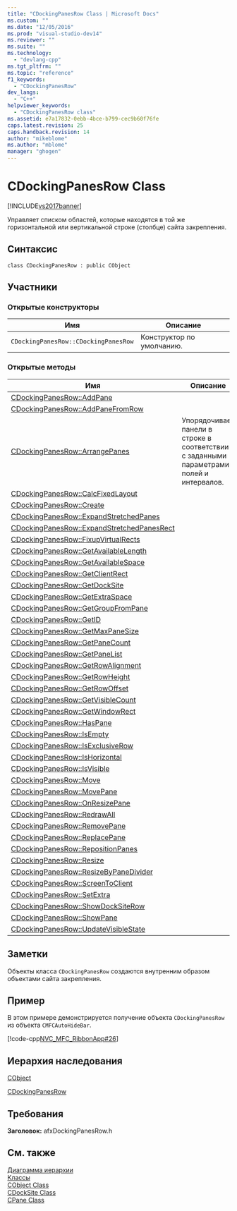 ```yaml
---
title: "CDockingPanesRow Class | Microsoft Docs"
ms.custom: ""
ms.date: "12/05/2016"
ms.prod: "visual-studio-dev14"
ms.reviewer: ""
ms.suite: ""
ms.technology: 
  - "devlang-cpp"
ms.tgt_pltfrm: ""
ms.topic: "reference"
f1_keywords: 
  - "CDockingPanesRow"
dev_langs: 
  - "C++"
helpviewer_keywords: 
  - "CDockingPanesRow class"
ms.assetid: e7a17832-0ebb-4bce-b799-cec9b60f76fe
caps.latest.revision: 25
caps.handback.revision: 14
author: "mikeblome"
ms.author: "mblome"
manager: "ghogen"
---
```

# CDockingPanesRow Class
[!INCLUDE[vs2017banner](../../assembler/inline/includes/vs2017banner.md)]

Управляет списком областей, которые находятся в той же горизонтальной или вертикальной строке \(столбце\) сайта закрепления.  
  
## Синтаксис  
  
```  
class CDockingPanesRow : public CObject  
```  
  
## Участники  
  
### Открытые конструкторы  
  
|Имя|Описание|  
|---------|--------------|  
|`CDockingPanesRow::CDockingPanesRow`|Конструктор по умолчанию.|  
  
### Открытые методы  
  
|Имя|Описание|  
|---------|--------------|  
|[CDockingPanesRow::AddPane](../Topic/CDockingPanesRow::AddPane.md)||  
|[CDockingPanesRow::AddPaneFromRow](../Topic/CDockingPanesRow::AddPaneFromRow.md)||  
|[CDockingPanesRow::ArrangePanes](../Topic/CDockingPanesRow::ArrangePanes.md)|Упорядочивает панели в строке в соответствии с заданными параметрами полей и интервалов.|  
|[CDockingPanesRow::CalcFixedLayout](../Topic/CDockingPanesRow::CalcFixedLayout.md)||  
|[CDockingPanesRow::Create](../Topic/CDockingPanesRow::Create.md)||  
|[CDockingPanesRow::ExpandStretchedPanes](../Topic/CDockingPanesRow::ExpandStretchedPanes.md)||  
|[CDockingPanesRow::ExpandStretchedPanesRect](../Topic/CDockingPanesRow::ExpandStretchedPanesRect.md)||  
|[CDockingPanesRow::FixupVirtualRects](../Topic/CDockingPanesRow::FixupVirtualRects.md)||  
|[CDockingPanesRow::GetAvailableLength](../Topic/CDockingPanesRow::GetAvailableLength.md)||  
|[CDockingPanesRow::GetAvailableSpace](../Topic/CDockingPanesRow::GetAvailableSpace.md)||  
|[CDockingPanesRow::GetClientRect](../Topic/CDockingPanesRow::GetClientRect.md)||  
|[CDockingPanesRow::GetDockSite](../Topic/CDockingPanesRow::GetDockSite.md)||  
|[CDockingPanesRow::GetExtraSpace](../Topic/CDockingPanesRow::GetExtraSpace.md)||  
|[CDockingPanesRow::GetGroupFromPane](../Topic/CDockingPanesRow::GetGroupFromPane.md)||  
|[CDockingPanesRow::GetID](../Topic/CDockingPanesRow::GetID.md)||  
|[CDockingPanesRow::GetMaxPaneSize](../Topic/CDockingPanesRow::GetMaxPaneSize.md)||  
|[CDockingPanesRow::GetPaneCount](../Topic/CDockingPanesRow::GetPaneCount.md)||  
|[CDockingPanesRow::GetPaneList](../Topic/CDockingPanesRow::GetPaneList.md)||  
|[CDockingPanesRow::GetRowAlignment](../Topic/CDockingPanesRow::GetRowAlignment.md)||  
|[CDockingPanesRow::GetRowHeight](../Topic/CDockingPanesRow::GetRowHeight.md)||  
|[CDockingPanesRow::GetRowOffset](../Topic/CDockingPanesRow::GetRowOffset.md)||  
|[CDockingPanesRow::GetVisibleCount](../Topic/CDockingPanesRow::GetVisibleCount.md)||  
|[CDockingPanesRow::GetWindowRect](../Topic/CDockingPanesRow::GetWindowRect.md)||  
|[CDockingPanesRow::HasPane](../Topic/CDockingPanesRow::HasPane.md)||  
|[CDockingPanesRow::IsEmpty](../Topic/CDockingPanesRow::IsEmpty.md)||  
|[CDockingPanesRow::IsExclusiveRow](../Topic/CDockingPanesRow::IsExclusiveRow.md)||  
|[CDockingPanesRow::IsHorizontal](../Topic/CDockingPanesRow::IsHorizontal.md)||  
|[CDockingPanesRow::IsVisible](../Topic/CDockingPanesRow::IsVisible.md)||  
|[CDockingPanesRow::Move](../Topic/CDockingPanesRow::Move.md)||  
|[CDockingPanesRow::MovePane](../Topic/CDockingPanesRow::MovePane.md)||  
|[CDockingPanesRow::OnResizePane](../Topic/CDockingPanesRow::OnResizePane.md)||  
|[CDockingPanesRow::RedrawAll](../Topic/CDockingPanesRow::RedrawAll.md)||  
|[CDockingPanesRow::RemovePane](../Topic/CDockingPanesRow::RemovePane.md)||  
|[CDockingPanesRow::ReplacePane](../Topic/CDockingPanesRow::ReplacePane.md)||  
|[CDockingPanesRow::RepositionPanes](../Topic/CDockingPanesRow::RepositionPanes.md)||  
|[CDockingPanesRow::Resize](../Topic/CDockingPanesRow::Resize.md)||  
|[CDockingPanesRow::ResizeByPaneDivider](../Topic/CDockingPanesRow::ResizeByPaneDivider.md)||  
|[CDockingPanesRow::ScreenToClient](../Topic/CDockingPanesRow::ScreenToClient.md)||  
|[CDockingPanesRow::SetExtra](../Topic/CDockingPanesRow::SetExtra.md)||  
|[CDockingPanesRow::ShowDockSiteRow](../Topic/CDockingPanesRow::ShowDockSiteRow.md)||  
|[CDockingPanesRow::ShowPane](../Topic/CDockingPanesRow::ShowPane.md)||  
|[CDockingPanesRow::UpdateVisibleState](../Topic/CDockingPanesRow::UpdateVisibleState.md)||  
  
## Заметки  
 Объекты класса `CDockingPanesRow` создаются внутренним образом объектами сайта закрепления.  
  
## Пример  
 В этом примере демонстрируется получение объекта `CDockingPanesRow` из объекта `CMFCAutoHideBar`.  
  
 [!code-cpp[NVC_MFC_RibbonApp#26](../../mfc/reference/codesnippet/CPP/cdockingpanesrow-class_1.cpp)]  
  
## Иерархия наследования  
 [CObject](../Topic/CObject%20Class.md)  
  
 [CDockingPanesRow](../../mfc/reference/cdockingpanesrow-class.md)  
  
## Требования  
 **Заголовок:** afxDockingPanesRow.h  
  
## См. также  
 [Диаграмма иерархии](../../mfc/hierarchy-chart.md)   
 [Классы](../Topic/MFC%20Classes.md)   
 [CObject Class](../Topic/CObject%20Class.md)   
 [CDockSite Class](../../mfc/reference/cdocksite-class.md)   
 [CPane Class](../../mfc/reference/cpane-class.md)
